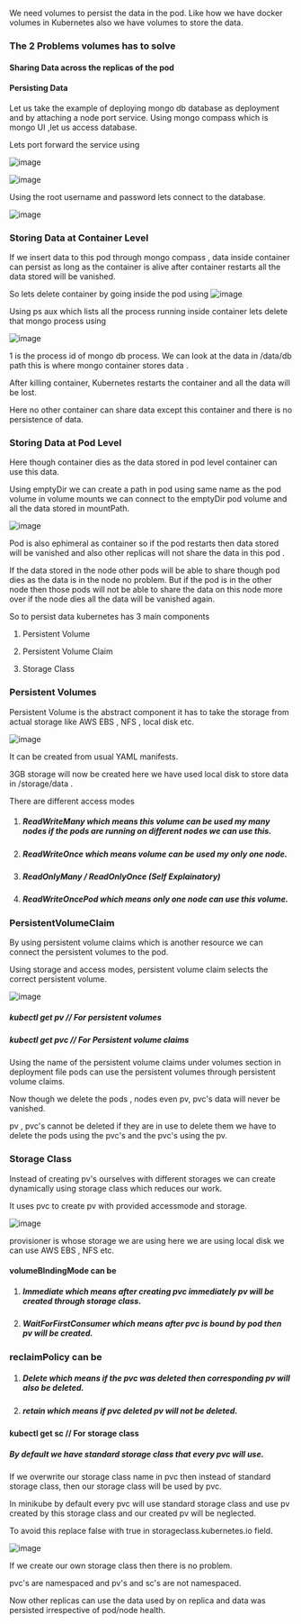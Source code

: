 We need volumes to persist the data in the pod. Like how we have docker volumes in Kubernetes also we have volumes to store the data.

### The 2 Problems volumes has to solve

#### Sharing Data across the replicas of the pod

#### Persisting Data

Let us take the example of deploying mongo db database as deployment and by attaching a node port service. Using mongo compass which is mongo UI ,let us access database.

Lets port forward the service using

![image](https://github.com/KORLA2/Kubernetes/assets/96729391/210a3684-03f7-4582-a25a-640423fe76ce)

![image](https://github.com/KORLA2/Kubernetes/assets/96729391/4da1fb3a-07ad-4edb-9f50-0c37a1c1cf13)

Using the root username and password lets connect to the database.

![image](https://github.com/KORLA2/Kubernetes/assets/96729391/8e824de9-fcb0-437c-95f2-46a57a023bde)

### Storing Data at Container Level

If we insert data to this pod through mongo compass , data inside container can persist as long as the container is alive after container restarts all the data stored will be vanished.

So lets delete container by going inside the pod using
![image](https://github.com/KORLA2/Kubernetes/assets/96729391/e0bbbcbf-9614-40f5-af79-2d46fb97e67a)

Using ps aux which lists all the process running inside container lets delete that mongo process using

![image](https://github.com/KORLA2/Kubernetes/assets/96729391/a9e57ca7-9936-4783-8531-4b18bf27d697)

1 is the process id of mongo db process. We can look at the data in /data/db path this is where mongo container stores data .

After killing container, Kubernetes restarts the container and all the data will be lost.

Here no other container can share data except this container and there is no persistence of data.

### Storing Data at Pod Level

Here though container dies as the data stored in pod level container can use this data.

Using emptyDir we can create a path in pod using same name as the pod volume in volume mounts we can connect to the emptyDir pod volume and all the data stored in mountPath.

![image](https://github.com/KORLA2/Kubernetes/assets/96729391/5cc84dd5-8794-42ba-9868-e001589a1d4d)

Pod is also ephimeral as container so if the pod restarts then data stored will be vanished and also other replicas will not share the data in this pod .

If the data stored in the node other pods will be able to share though pod dies as the data is in the node no problem. But if the pod is in the other node then those pods will not be able to share the data on this node more over if the node dies all the data will be vanished again.

So to persist data kubernetes has 3 main components

1. Persistent Volume

2. Persistent Volume Claim

3.  Storage Class

### Persistent Volumes

Persistent Volume is the abstract component it has to take the storage from actual storage like AWS EBS , NFS , local disk etc.
   

![image](https://github.com/KORLA2/Kubernetes/assets/96729391/9c9f8ea4-126e-4781-85bb-e0002928a9bb)


It can be created from usual YAML manifests.

3GB storage will now be created here we have used local disk to store data in /storage/data .

There are different access modes

1. ##### ReadWriteMany which means this volume can be used my many nodes if the pods are running on different nodes we can use this.

2. ##### ReadWriteOnce which means volume can be used my only one node.

3. ##### ReadOnlyMany / ReadOnlyOnce (Self Explainatory)
   
4. ##### ReadWriteOncePod which means only one node can use this volume.



### PersistentVolumeClaim

By using persistent volume claims which is another resource we can connect the persistent volumes to the pod.

Using storage and access modes, persistent volume claim selects the correct persistent volume.

![image](https://github.com/KORLA2/Kubernetes/assets/96729391/793cc03b-4ec7-4a57-91cc-b4d2248d2577)

##### kubectl get pv // For persistent volumes
##### kubectl get pvc // For Persistent volume claims

Using the name of the persistent volume claims under volumes section in deployment file pods can use the persistent volumes through persistent volume claims.

Now though we delete the pods , nodes even pv, pvc's data will never be vanished.

pv , pvc's cannot be deleted if they are in use to delete them we have to delete the pods using the pvc's and the pvc's using the pv.

### Storage Class

Instead of creating pv's ourselves with different storages we can create dynamically using storage class which reduces our work.

It uses pvc to create pv with provided accessmode and storage.

![image](https://github.com/KORLA2/Kubernetes/assets/96729391/08217bec-3ee7-46f1-ab73-c1d624cf47db)

provisioner is whose storage we are using here we are using local disk we can use AWS EBS , NFS etc.

#### volumeBIndingMode can be

1. ##### Immediate which means after creating pvc immediately pv will be created through storage class.

2. ##### WaitForFirstConsumer which means after pvc is bound by pod then pv will be created.

### reclaimPolicy can be

1. ##### Delete which means if the pvc was deleted then corresponding pv will also be deleted.

2. ##### retain which means if pvc deleted pv will not be deleted.

#### kubectl get sc // For storage class

##### By default we have standard storage class that every pvc will use.

If we overwrite our storage class name in pvc then instead of standard storage class, then our storage class will be used by pvc.

In minikube by default every pvc will use standard storage class and use pv created by this storage class and our created pv will be neglected.

To avoid this replace false with true in storageclass.kubernetes.io field.



![image](https://github.com/KORLA2/Kubernetes/assets/96729391/76e0bb18-72a6-46d9-aeb2-d80a203c4e92)

If we create our own storage class then there is no problem.

pvc's are namespaced and pv's and sc's are not namespaced.

Now other replicas can use the data used by on replica and data was persisted irrespective of pod/node health.

